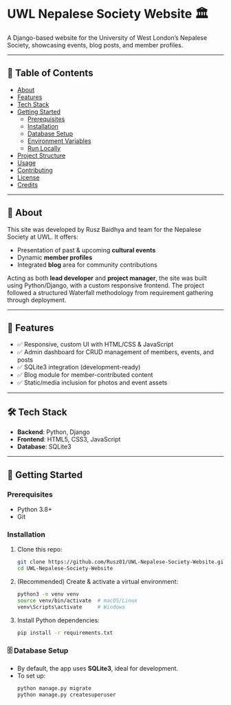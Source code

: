 # UWL Nepalese Society Website 🏛️

A Django-based website for the University of West London’s Nepalese Society, showcasing events, blog posts, and member profiles.

---

## 📌 Table of Contents

- [About](#about)  
- [Features](#features)  
- [Tech Stack](#tech-stack)  
- [Getting Started](#getting-started)  
  - [Prerequisites](#prerequisites)  
  - [Installation](#installation)  
  - [Database Setup](#database-setup)  
  - [Environment Variables](#environment-variables)  
  - [Run Locally](#run-locally)  
- [Project Structure](#project-structure)  
- [Usage](#usage)  
- [Contributing](#contributing)  
- [License](#license)  
- [Credits](#credits)

---

## 🌟 About

This site was developed by Rusz Baidhya and team for the Nepalese Society at UWL. It offers:

- Presentation of past & upcoming **cultural events**
- Dynamic **member profiles**
- Integrated **blog** area for community contributions

Acting as both **lead developer** and **project manager**, the site was built using Python/Django, with a custom responsive frontend. The project followed a structured Waterfall methodology from requirement gathering through deployment.

---

## 🔧 Features

- ✅ Responsive, custom UI with HTML/CSS & JavaScript  
- ✅ Admin dashboard for CRUD management of members, events, and posts  
- ✅ SQLite3 integration (development-ready)  
- ✅ Blog module for member-contributed content  
- ✅ Static/media inclusion for photos and event assets  

---

## 🛠️ Tech Stack

- **Backend**: Python, Django  
- **Frontend**: HTML5, CSS3, JavaScript  
- **Database**: SQLite3  

---

## 🧩 Getting Started

### Prerequisites

- Python 3.8+  
- Git

### Installation

1. Clone this repo:
    ```bash
    git clone https://github.com/Rusz01/UWL-Nepalese-Society-Website.git
    cd UWL-Nepalese-Society-Website
    ```

2. (Recommended) Create & activate a virtual environment:
    ```bash
    python3 -m venv venv
    source venv/bin/activate  # macOS/Linux
    venv\Scripts\activate     # Windows
    ```

3. Install Python dependencies:
    ```bash
    pip install -r requirements.txt
    ```

### 🗄️ Database Setup

- By default, the app uses **SQLite3**, ideal for development.
- To set up:
  ```bash
  python manage.py migrate
  python manage.py createsuperuser
